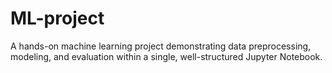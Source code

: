 # ML-project
A hands-on machine learning project demonstrating data preprocessing, modeling, and evaluation within a single, well-structured Jupyter Notebook.
